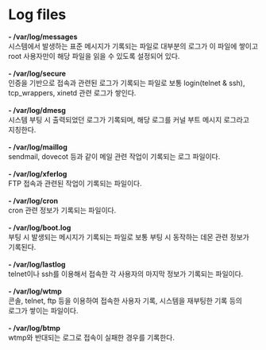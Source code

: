 Log files
===============
<strong>- /var/log/messages</strong><br>
시스템에서 발생하는 표준 메시지가 기록되는 파일로 대부분의 로그가 이 파일에 쌓이고<br>
root 사용자만이 해당 파일을 읽을 수 있도록 설정되어 있다.<br><br>
<strong>- /var/log/secure</strong><br>
인증을 기반으로 접속과 관련된 로그가 기록되는 파일로 보통 login(telnet & ssh),<br>
tcp_wrappers, xinetd 관련 로그가 쌓인다.<br><br>
<strong>- /var/log/dmesg</strong><br>
시스템 부팅 시 출력되었던 로그가 기록되며, 해당 로그를 커널 부트 메시지 로그라고<br>
지칭한다.<br><br>
<strong>- /var/log/maillog</strong><br>
sendmail, dovecot 등과 같이 메일 관련 작업이 기록되는 로그 파일이다.<br><br>
<strong>- /var/log/xferlog</strong><br>
FTP 접속과 관련된 작업이 기록되는 파일이다.<br><br>
<strong>- /var/log/cron</strong><br>
cron 관련 정보가 기록되는 파일이다.<br><br>
<strong>- /var/log/boot.log</strong><br>
부팅 시 발생되는 메시지가 기록되는 파일로 보통 부팅 시 동작하는 데몬 관련 정보가<br>
기록된다.<br><br>
<strong>- /var/log/lastlog</strong><br>
telnet이나 ssh를 이용해서 접속한 각 사용자의 마지막 정보가 기록되는 파일이다.<br><br>
<strong>- /var/log/wtmp</strong><br>
콘솔, telnet, ftp 등을 이용하여 접속한 사용자 기록, 시스템을 재부팅한 기록 등의<br>
로그가 쌓이는 파일이다.<br><br>
<strong>- /var/log/btmp</strong><br>
wtmp와 반대되는 로그로 접속이 실패한 경우를 기록한다.